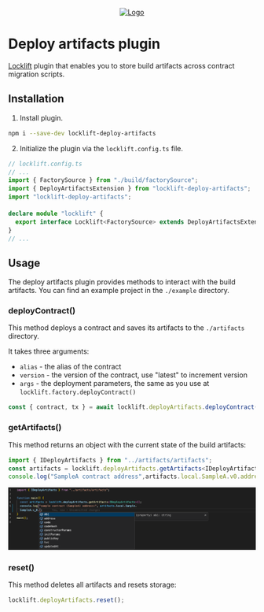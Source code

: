 <p align="center">
  <a href="https://github.com/venom-blockchain/developer-program">
    <img src="https://raw.githubusercontent.com/venom-blockchain/developer-program/main/vf-dev-program.png" alt="Logo" width="366.8" height="146.4">
  </a>
</p>

# Deploy artifacts plugin

[Locklift](https://github.com/broxus/locklift) plugin that enables you to store build artifacts across contract migration scripts.


## Installation
1. Install plugin.
```bash
npm i --save-dev locklift-deploy-artifacts
```

2. Initialize the plugin via the `locklift.config.ts` file. 
```ts
// locklift.config.ts
// ...
import { FactorySource } from "./build/factorySource";
import { DeployArtifactsExtension } from "locklift-deploy-artifacts";
import "locklift-deploy-artifacts";

declare module "locklift" {
  export interface Locklift<FactorySource> extends DeployArtifactsExtension<FactorySource> {}
}
// ...
```

## Usage

The deploy artifacts plugin provides methods to interact with the build artifacts. You can find an example project in the `./example` directory.

### deployContract()
This method deploys a contract and saves its artifacts to the `./artifacts` directory.

It takes three arguments:
 - `alias` - the alias of the contract
 - `version` - the version of the contract, use "latest" to increment version
 - `args` - the deployment parameters, the same as you use at `locklift.factory.deployContract()`

```ts
const { contract, tx } = await locklift.deployArtifacts.deployContract(alias, version, args);
```


### getArtifacts()
This method returns an object with the current state of the build artifacts:

```ts
import { IDeployArtifacts } from "../artifacts/artifacts";
const artifacts = locklift.deployArtifacts.getArtifacts<IDeployArtifacts>();
console.log("SampleA contract address",artifacts.local.SampleA.v0.address)
```
![read deploy artifacts](https://raw.githubusercontent.com/venom-blockchain/locklift-deploy-artifacts/main/assets/read_deploy_artifacts.png?token=GHSAT0AAAAAAB73MB3NU47KJSJHE3WWGGL4ZAPHIAQ)

### reset()
This method deletes all artifacts and resets storage:
```ts
locklift.deployArtifacts.reset();
```
